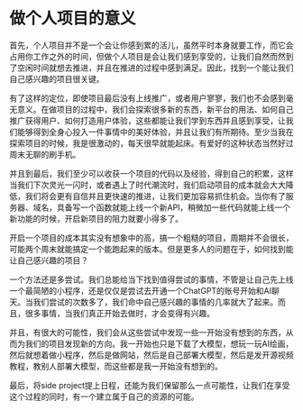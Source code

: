 # 做个人项目的意义

首先，个人项目并不是一个会让你感到累的活儿，虽然平时本身就要工作，而它会占用你工作之外的时间，但做个人项目是会让我们感到享受的，让我们自然而然到了空闲时间就想去推进，并且在推进的过程中感到满足。因此，找到一个能让我们自己感兴趣的项目很关键。

有了这样的定位，即使项目最后没有上线推广，或者用户寥寥，我们也不会感到毫无意义。在做项目的过程中，我们会探索很多新的东西，新平台的用法、如何自己推广获得用户、如何打造用户体验，这些都能让我们学到东西并且感到享受，让我们能够得到全身心投入一件事情中的美好体验，并且让我们有所期待。至少当我在探索项目的时候，我是很激动的，每天很早就能起床。有爱好的这种状态当然好过周末无聊的刷手机。

并且到最后，我们至少可以收获一个项目的代码以及经验，得到自己的积累，这样当我们下次灵光一闪时，或者遇上了时代潮流时，我们启动项目的成本就会大大降低，我们将会更有自信并且更快速的推进，让我们更加容易抓住机会。当你有了服务器、域名，具备写一个函数就能上线一个新API，稍微加一些代码就能上线一个新功能的时候，开启新项目的阻力就要小得多了。

开启一个项目的成本其实没有想象中的高，搞一个粗糙的项目，周期并不会很长，可能两个周末就能搞定一个能跑起来的版本。但是更多人的问题在于，如何找到能让自己感兴趣的项目？

一个方法还是多尝试。我们总能给当下找到值得尝试的事情，不管是让自己先上线一个最简陋的小程序，还是仅仅是尝试去开通一个ChatGPT的账号开始和AI聊天。当我们尝试的次数多了，我们命中自己感兴趣的事情的几率就大了起来。而且，很多事情，当我们真正开始去做时，才会变得有兴趣。

并且，有很大的可能性，我们会从这些尝试中发现一些一开始没有想到的东西，从而为我们的项目发现新的方向。我一开始也只是下载了大模型，想玩一玩AI绘画，然后就想着做小程序，然后是做网站，然后是自己部署大模型，然后是发开源视频教程，教别人部署大模型，而这些都是我一开始没有想到的。

最后，将side project提上日程，还能为我们保留那么一点可能性，让我们在享受这个过程的同时，有一个建立属于自己的资源的可能。